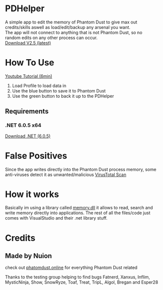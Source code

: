 # PDHelper  
A simple app to edit the memory of Phantom Dust to give max out credits/skills aswell as load/edit/backup any arsenal you want.  
The app will not connect to anything that is not Phantom Dust, so no random edits on any other process can occur.  
[Download V2.5 (latest)](https://github.com/eradication0/PDHelper/releases/download/Release/PDHelper_Extended_V2.5.zip)
  
# How To Use  
[Youtube Tutorial (6min)](https://www.youtube.com/watch?v=uSrHAq2tW78)
1. Load Profile to load data in
2. Use the blue button to save it to Phantom Dust
3. Use the green button to back it up to the PDHelper
 
## Requirements
### .NET 6.0.5 x64
[Download .NET (6.0.5)](https://dotnet.microsoft.com/en-us/download/dotnet/thank-you/runtime-desktop-6.0.5-windows-x64-installer)

# False Positives
Since the app writes directly into the Phantom Dust process memory, some anti-viruses detect it as unwanted/malicious
[VirusTotal Scan](https://www.virustotal.com/gui/file/d6ce7f94256864e6edac26b0356d5b0b8156c2ce42c69c8694eaf7dda2ec6db5?nocache=1)

# How it works 
Basically im using a library called [memory.dll](https://github.com/erfg12/memory.dll) it allows to read, search and write memory directly into applications. The rest of all the files/code just comes with VisualStudio and their .net library stuff. 
  
# Credits
## Made by Nuion
check out [phatomdust.online](https://phantomdust.online/) for everything Phantom Dust related
  
Thanks to the testing group helping to find bugs
Fatnerd, Xanxus, Inflim, MysticNinja, Show, SnowRyze, Toaf, Treat, TripL, Algol, Bregan and Esper28
